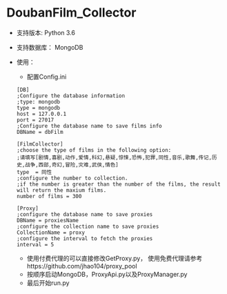 # DoubanFilm_Collector
* 支持版本: Python 3.6
* 支持数据库： MongoDB

* 使用：
	* 配置Config.ini  
	
	```
	[DB]
	;Configure the database information
	;type: mongodb
	type = mongodb
	host = 127.0.0.1
	port = 27017
	;Configure the database name to save films info
	DBName = dbFilm

	[FilmCollector]
	;choose the type of films in the following option:
	;请填写[剧情,喜剧,动作,爱情,科幻,悬疑,惊悚,恐怖,犯罪,同性,音乐,歌舞,传记,历史,战争,西部,奇幻,冒险,灾难,武侠,情色]
	type  = 同性
	;configure the number to collection.
	;if the number is greater than the number of the films, the result will return the maxium films.
	number of films = 300

	[Proxy]
	;configure the database name to save proxies
	DBName = proxiesName
	;configure the collection name to save proxies
	CollectionName = proxy
	;configure the interval to fetch the proxies
	interval = 5
	```  
	
	* 使用付费代理的可以直接修改GetProxy.py， 使用免费代理请参考https://github.com/jhao104/proxy_pool 
	* 按顺序启动MongoDB，ProxyApi.py以及ProxyManager.py
	* 最后开始run.py
	
	
	
	
